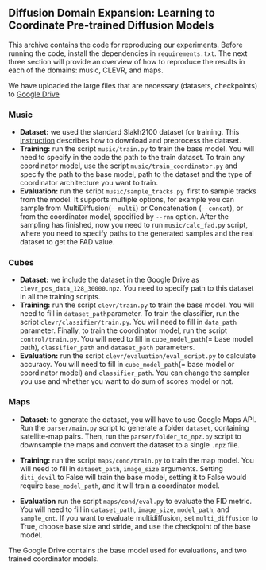 ## Diffusion Domain Expansion: Learning to Coordinate Pre-trained Diffusion Models

This archive contains the code for reproducing our experiments. Before running the code, install the dependencies in `requirements.txt`. The next three section will provide an overview of how to reproduce the results in each of the domains: music, CLEVR, and maps.

We have uploaded the large files that are necessary (datasets, checkpoints) to [Google Drive](https://drive.google.com/drive/folders/1srdG-ySp7veHA7E6-jRns6yMU29Fnuiw?usp=sharing)

### Music

- **Dataset:** we used the standard Slakh2100 dataset for training. This [instruction](https://github.com/gladia-research-group/multi-source-diffusion-models/blob/main/data/README.md) describes how to download and preprocess the dataset.
- **Training:** run the script `music/train.py` to train the base model. You will need to specify in the code the path to the train dataset. To train any coordinator model, use the script `music/train_coordinator.py` and specify the path to the base model, path to the dataset and the type of coordinator architecture you want to train. 
- **Evaluation:** run the script `music/sample_tracks.py `first to sample tracks from the model. It supports multiple options, for example you can sample from MultiDiffusion(`--multi`) or Concatenation (`--concat`), or from the coordinator model, specified by `--rnn` option. After the sampling has finished, now you need to run `music/calc_fad.py` script, where you need to specify paths to the generated samples and the real dataset to get the FAD value.
### Cubes

- **Dataset:** we include the dataset in the Google Drive as `clevr_pos_data_128_30000.npz`. You need to specify path to this dataset in all the training scripts. 
- **Training:** run the script `clevr/train.py` to train the base model. You will need to fill in `dataset_path`parameter. To train the classifier, run the script `clevr/classifier/train.py`. You will need to fill in `data_path` parameter. Finally, to train the coordinator model, run the script `control/train.py`. You will need to fill in `cube_model_path`(= base model path), `classifier_path` and `dataset_path` parameters.
- **Evaluation:** run the script `clevr/evaluation/eval_script.py` to calculate accuracy.  You will need to fill in `cube_model_path`(= base model or coordinator model) and `classifier_path`. You can change the sampler you use and whether you want to do sum of scores model or not. 

### Maps

- **Dataset:** to generate the dataset, you will have to use Google Maps API. Run the `parser/main.py` script to generate a folder `dataset`, containing satellite-map pairs. Then, run the `parser/folder_to_npz.py` script to downsample the maps and convert the dataset to a single `.npz` file.

- **Training:** run the script `maps/cond/train.py` to train the map model. You will need to fill in `dataset_path`, `image_size` arguments. Setting `diti_devil` to False will train the base model, setting it to False would require `base_model_path`, and it will train a coordinator model.

- **Evaluation** run the script `maps/cond/eval.py` to evaluate the FID metric. You will need to fill in `dataset_path`, `image_size`, `model_path`, and `sample_cnt`. If you want to evaluate multidiffusion, set `multi_diffusion` to True, choose base size and stride, and use the checkpoint of the base model.

The Google Drive contains the base model used for evaluations, and two trained coordinator models.
